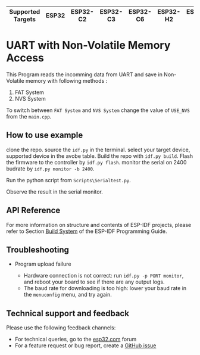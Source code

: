 | Supported Targets | ESP32 | ESP32-C2 | ESP32-C3 | ESP32-C6 | ESP32-H2 | ESP32-P4 | ESP32-S2 | ESP32-S3 | Linux |
| ----------------- | ----- | -------- | -------- | -------- | -------- | -------- | -------- | -------- | ----- |

# UART with Non-Volatile Memory Access

This Program reads the incomming data from UART and save in Non-Volatile memory with following methods : 
1. FAT System
2. NVS System

To switch between `FAT System` and `NVS System` change the value of ``USE_NVS`` from the `main.cpp`. 

## How to use example

clone the repo.
source the `idf.py` in the terminal.
select your target device, supported device in the avobe table.
Build the repo with `idf.py build`.
Flash the firmware to the controller by `idf.py flash`.
monitor the serial on 2400 budrate by `idf.py monitor -b 2400`.

Run the python script from `Scripts\Serialtest.py`.

Observe the result in the serial monitor.

## API Reference

For more information on structure and contents of ESP-IDF projects, please refer to Section [Build System](https://docs.espressif.com/projects/esp-idf/en/latest/esp32/api-guides/build-system.html) of the ESP-IDF Programming Guide.

## Troubleshooting

* Program upload failure

    * Hardware connection is not correct: run `idf.py -p PORT monitor`, and reboot your board to see if there are any output logs.
    * The baud rate for downloading is too high: lower your baud rate in the `menuconfig` menu, and try again.

## Technical support and feedback

Please use the following feedback channels:

* For technical queries, go to the [esp32.com](https://esp32.com/) forum
* For a feature request or bug report, create a [GitHub issue](https://github.com/espressif/esp-idf/issues)

